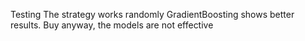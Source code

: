 Testing
The strategy works randomly 
GradientBoosting shows better results. Buy anyway, the models are not effective
